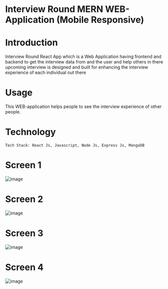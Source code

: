 # Interview Round MERN WEB-Application (Mobile Responsive)

# Introduction 
Interview Round React App which is a Web Application having frontend and backend to get the interview data from and the user and help others in there upcoming interview is designed and built for enhancing the interview experience of each individual out there

# Usage
This WEB-application helps people to see the interview experience of other people.

# Technology
```
Tech Stack: React Js, Javascript, Node Js, Express Js, MongoDB
```
# Screen 1
![image](https://user-images.githubusercontent.com/68097369/144481707-8f37695e-0116-4334-8f2d-447f8dd66d30.png)


# Screen 2

![image](https://user-images.githubusercontent.com/68097369/144482005-991871c9-644c-4051-b51d-b31518d50913.png)



# Screen 3

![image](https://user-images.githubusercontent.com/68097369/144482076-95fa3e76-049d-41ed-bf75-ca9e175a2a92.png)



# Screen 4

![image](https://user-images.githubusercontent.com/68097369/144482157-61d9b381-7c7d-45e0-b125-418cc761b255.png)




